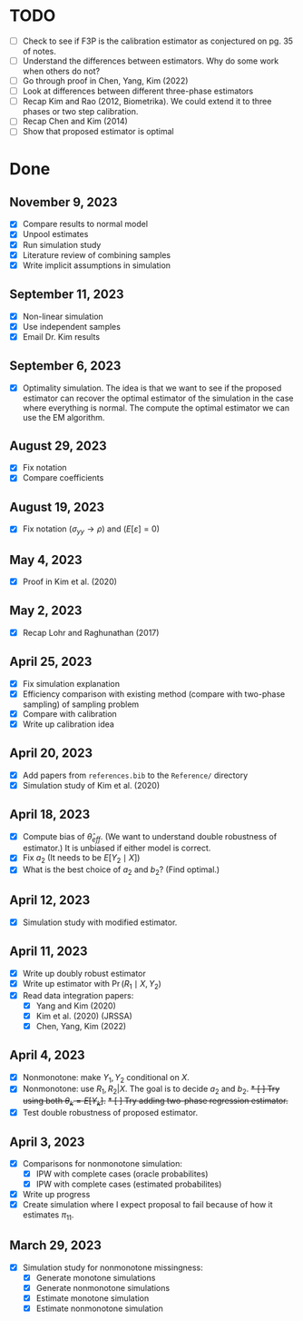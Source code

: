 
# TODO

* [ ] Check to see if F3P is the calibration estimator as conjectured on pg. 35
      of notes.
* [ ] Understand the differences between estimators. Why do some work when
      others do not?
* [ ] Go through proof in Chen, Yang, Kim (2022)
* [ ] Look at differences between different three-phase estimators
* [ ] Recap Kim and Rao (2012, Biometrika). We could extend it to three phases
      or two step calibration.
* [ ] Recap Chen and Kim (2014)
* [ ] Show that proposed estimator is optimal

# Done

## November 9, 2023

* [X] Compare results to normal model
* [X] Unpool estimates
* [X] Run simulation study
* [X] Literature review of combining samples
* [X] Write implicit assumptions in simulation
## September 11, 2023
* [X] Non-linear simulation
* [X] Use independent samples
* [X] Email Dr. Kim results

## September 6, 2023
* [X] Optimality simulation. The idea is that we want to see if the proposed
estimator can recover the optimal estimator of the simulation in the case where 
everything is normal. The compute the optimal estimator we can use the EM 
algorithm.
## August 29, 2023

* [X] Fix notation
* [X] Compare coefficients

## August 19, 2023
* [X] Fix notation ($\sigma_{yy} \to \rho$) and ($E[\varepsilon] = 0$)
## May 4, 2023 

* [X] Proof in Kim et al. (2020)

## May 2, 2023

* [X] Recap Lohr and Raghunathan (2017)

## April 25, 2023

* [X] Fix simulation explanation
* [X] Efficiency comparison with existing method (compare with two-phase
      sampling) of sampling problem
* [X] Compare with calibration
* [X] Write up calibration idea

## April 20, 2023

* [X] Add papers from `references.bib` to the `Reference/` directory
* [X] Simulation study of Kim et al. (2020) 

## April 18, 2023

* [X] Compute bias of $\hat \theta_{eff}$. (We want to understand double
      robustness of estimator.) It is unbiased if either model is correct.
* [X] Fix $a_2$ (It needs to be $E[Y_2 \mid X]$)
* [X] What is the best choice of $a_2$ and $b_2$? (Find optimal.)

## April 12, 2023

* [X] Simulation study with modified estimator.

## April 11, 2023

* [X] Write up doubly robust estimator
* [X] Write up estimator with $\Pr(R_1 \mid X, Y_2)$
* [X] Read data integration papers:
  * [X] Yang and Kim (2020)
  * [X] Kim et al. (2020) (JRSSA)
  * [X] Chen, Yang, Kim (2022)

## April 4, 2023

* [X] Nonmonotone: make $Y_1, Y_2$ conditional on $X$.
* [X] Nonmonotone: use $R_1, R_2 | X$. The goal is to decide $a_2$ and
      $b_2$.
~~* [ ] Try using both $\theta_k = E[Y_k]$.~~
~~* [ ] Try adding two-phase regression estimator.~~
* [X] Test double robustness of proposed estimator.

## April 3, 2023

* [X] Comparisons for nonmonotone simulation:
  * [X] IPW with complete cases (oracle probabilites)
  * [X] IPW with complete cases (estimated probabilites)
* [X] Write up progress
* [X] Create simulation where I expect proposal to fail because of how it
      estimates $\pi_{11}$.

## March 29, 2023

* [X] Simulation study for nonmonotone missingness:
  * [X] Generate monotone simulations
  * [X] Generate nonmonotone simulations
  * [X] Estimate monotone simulation
  * [X] Estimate nonmonotone simulation

